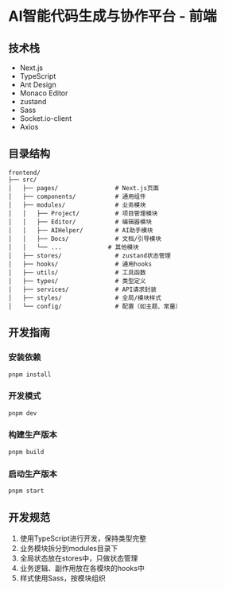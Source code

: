 # AI智能代码生成与协作平台 - 前端

## 技术栈

- Next.js
- TypeScript
- Ant Design
- Monaco Editor
- zustand
- Sass
- Socket.io-client
- Axios

## 目录结构

```
frontend/
├── src/
│   ├── pages/                # Next.js页面
│   ├── components/           # 通用组件
│   ├── modules/              # 业务模块
│   │   ├── Project/          # 项目管理模块
│   │   ├── Editor/           # 编辑器模块
│   │   ├── AIHelper/         # AI助手模块
│   │   ├── Docs/             # 文档/引导模块
│   │   └── ...             # 其他模块
│   ├── stores/               # zustand状态管理
│   ├── hooks/                # 通用hooks
│   ├── utils/                # 工具函数
│   ├── types/                # 类型定义
│   ├── services/             # API请求封装
│   ├── styles/               # 全局/模块样式
│   └── config/               # 配置（如主题、常量）
```

## 开发指南

### 安装依赖

```bash
pnpm install
```

### 开发模式

```bash
pnpm dev
```

### 构建生产版本

```bash
pnpm build
```

### 启动生产版本

```bash
pnpm start
```

## 开发规范

1. 使用TypeScript进行开发，保持类型完整
2. 业务模块拆分到modules目录下
3. 全局状态放在stores中，只做状态管理
4. 业务逻辑、副作用放在各模块的hooks中
5. 样式使用Sass，按模块组织
